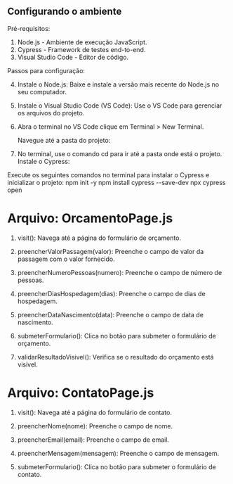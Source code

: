 ## Configurando o ambiente ##

Pré-requisitos:

1. Node.js - Ambiente de execução JavaScript.
2. Cypress - Framework de testes end-to-end.
3. Visual Studio Code - Editor de código.

Passos para configuração:

4. Instale o Node.js: Baixe e instale a versão mais recente do Node.js no seu computador.

5. Instale o Visual Studio Code (VS Code): Use o VS Code para gerenciar os arquivos do projeto.

6. Abra o terminal no VS Code clique em Terminal > New Terminal.

    Navegue até a pasta do projeto:

7. No terminal, use o comando cd para ir até a pasta onde está o projeto.
    Instale o Cypress:

    

Execute os seguintes comandos no terminal para instalar o Cypress e inicializar o projeto:
    npm init -y
    npm install cypress --save-dev
    npx cypress open

   # Arquivo: OrcamentoPage.js #

1. visit(): Navega até a página do formulário de orçamento.

2. preencherValorPassagem(valor): Preenche o campo de valor da passagem com o valor fornecido.

3. preencherNumeroPessoas(numero): Preenche o campo de número de pessoas.

4. preencherDiasHospedagem(dias): Preenche o campo de dias de hospedagem.

5. preencherDataNascimento(data): Preenche o campo de data de nascimento.

6. submeterFormulario(): Clica no botão para submeter o formulário de orçamento.

7. validarResultadoVisivel(): Verifica se o resultado do orçamento está visível.


# Arquivo: ContatoPage.js #
 
1. visit(): Navega até a página do formulário de contato.

2. preencherNome(nome): Preenche o campo de nome.

3. preencherEmail(email): Preenche o campo de email.

4. preencherMensagem(mensagem): Preenche o campo de mensagem.

5. submeterFormulario(): Clica no botão para submeter o formulário de contato.

